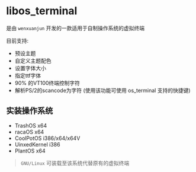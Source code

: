 # libos_terminal

是由 `wenxuanjun` 开发的一款适用于自制操作系统的虚拟终端

目前支持:

* 预设主题
* 自定义主题配色
* 设置字体大小
* 指定ttf字体
* 90% 的VT100终端控制字符
* 解析PS/2的scancode为字符 (使用该功能可使用 os_terminal 支持的快捷键)

## 实装操作系统

* TrashOS x64
* racaOS x64
* CoolPotOS i386/x64/x64V
* UinxedKernel i386
* PlantOS x64

> `GNU/Linux` 可装载至该系统代替原有的虚拟终端